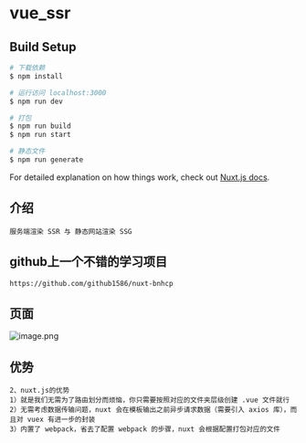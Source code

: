 # vue_ssr

## Build Setup

```bash
# 下载依赖
$ npm install

# 运行访问 localhost:3000
$ npm run dev

# 打包
$ npm run build
$ npm run start

# 静态文件
$ npm run generate
```

For detailed explanation on how things work, check out [Nuxt.js docs](https://nuxtjs.org).

## 介绍
    服务端渲染 SSR 与 静态网站渲染 SSG
    
## github上一个不错的学习项目
    https://github.com/github1586/nuxt-bnhcp
    
## 页面
![image.png](https://github.com/liuer1211/vueSSR/tree/master/show/1.png)

## 优势 
    2、nuxt.js的优势
    1）就是我们无需为了路由划分而烦恼，你只需要按照对应的文件夹层级创建 .vue 文件就行
    2）无需考虑数据传输问题，nuxt 会在模板输出之前异步请求数据（需要引入 axios 库），而且对 vuex 有进一步的封装
    3）内置了 webpack，省去了配置 webpack 的步骤，nuxt 会根据配置打包对应的文件
